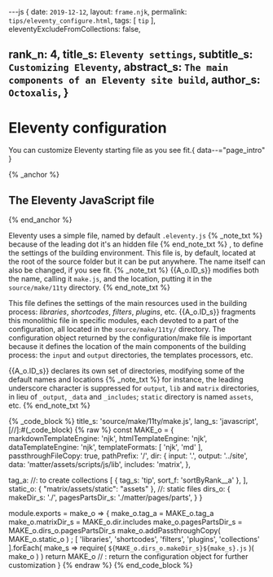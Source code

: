 ---js
{
  date:      `2019-12-12`,
  layout:    `frame.njk`,
  permalink: `tips/eleventy_configure.html`,
  tags:      [ `tip` ],
  eleventyExcludeFromCollections: false,

  rank_n:     4,
  title_s:    `Eleventy settings`,
  subtitle_s: `Customizing Eleventy`,
  abstract_s: `The main components of an Eleventy site build`,
  author_s:   `Octoxalis`,
}
---
[comment]: # (======== Post ========)
# Eleventy configuration

You can customize Eleventy starting file as you see fit.{ data--="page_intro" }

{% _anchor %}
## The Eleventy JavaScript file
{% end_anchor %}


Eleventy uses a simple file, named by default `.eleventy.js`
{% _note_txt %}
because of the leading dot it's an hidden file
{% end_note_txt %}
, to define the settings of the building environment. This file is, by default, located at the root of the source folder but it can be put anywhere. The name itself can also be changed, if you see fit.
{% _note_txt %}
{{A_o.ID_s}} modifies both the name, calling it `make.js`, and the location, putting it in the `source/make/11ty` directory.
{% end_note_txt %}


This file defines the settings of the main resources used in the building process: _libraries_, _shortcodes_, _filters_, _plugins_, etc. {{A_o.ID_s}} fragments this monolithic file in specific modules, each devoted to a part of the configuration, all located in the `source/make/11ty/` directory. The configuration object returned by the configuration/make file is important because it defines the location of the main components of the building process: the `input` and `output` directories, the templates processors, etc.


{{A_o.ID_s}} declares its own set of directories, modifying some of the default names and locations
{% _note_txt %}
for instance, the leading underscore character is suppressed for `output`, `lib` and `matrix` directories, in lieu of `_output`, `_data` and `_includes`; `static` directory is named `assets`, etc.
{% end_note_txt %}


{% _code_block %}
    title_s: 'source/make/11ty/make.js',
    lang_s: 'javascript',
[//]:#(_code_block)
{% raw %}
const MAKE_o =
{
  markdownTemplateEngine: 'njk',
  htmlTemplateEngine:     'njk',
  dataTemplateEngine:     'njk',
  templateFormats:        [ 'njk', 'md' ],
  passthroughFileCopy:    true,
  pathPrefix:             '/',
  dir:
  {
    input:    '.',
    output:   '../site',
    data:     'matter/assets/scripts/js/lib',
    includes: 'matrix',
  },

  tag_a:    //: to create collections
  [
    { tag_s: 'tip', sort_f: 'sortByRank__a' },
  ],
  static_o: { "matrix/assets/static": "assets" },    //: static files
  dirs_o:
  {
    makeDir_s:  './',
    pagesPartsDir_s: './matter/pages/parts',
  }
}

module.exports = make_o =>
{
  make_o.tag_a = MAKE_o.tag_a
  make_o.matrixDir_s = MAKE_o.dir.includes
  make_o.pagesPartsDir_s = MAKE_o.dirs_o.pagesPartsDir_s
  make_o.addPassthroughCopy( MAKE_o.static_o )
; [ 'libraries',
    'shortcodes',
    'filters',
    'plugins',
    'collections'
  ].forEach( make_s => require( `${MAKE_o.dirs_o.makeDir_s}${make_s}.js` )( make_o ) )
  return MAKE_o    // : return the configuration object for further customization
}
{% endraw %}
{% end_code_block %}


[comment]: # (======== Links ========)

